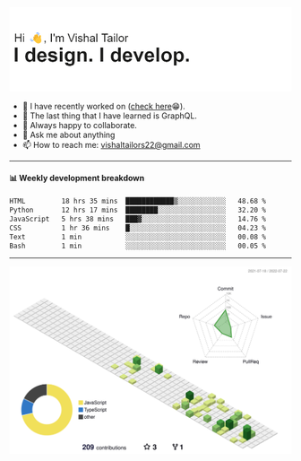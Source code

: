 ![Hi, I'm Vishal Tailor. I design. I develop.](https://github.com/vishaltailors/vishaltailors/blob/main/header.png?raw=true)

- 🔭 I have recently worked on ([check here](https://vishaltailor.com)😁).
- 🌱 The last thing that I have learned is GraphQL.
- 👯 Always happy to collaborate.
- 💬 Ask me about anything
- 📫 How to reach me: <a href="mailto:vishaltailors22@gmail.com">vishaltailors22@gmail.com</a>

<hr /> 
<h4>📊 Weekly development breakdown</h4>
<!--START_SECTION:waka-->

```text
HTML         18 hrs 35 mins  ████████████▒░░░░░░░░░░░░   48.68 %
Python       12 hrs 17 mins  ████████░░░░░░░░░░░░░░░░░   32.20 %
JavaScript   5 hrs 38 mins   ███▓░░░░░░░░░░░░░░░░░░░░░   14.76 %
CSS          1 hr 36 mins    █░░░░░░░░░░░░░░░░░░░░░░░░   04.23 %
Text         1 min           ░░░░░░░░░░░░░░░░░░░░░░░░░   00.08 %
Bash         1 min           ░░░░░░░░░░░░░░░░░░░░░░░░░   00.05 %
```

<!--END_SECTION:waka-->
<hr /> 

![](./profile-3d-contrib/profile-green-animate.svg)
